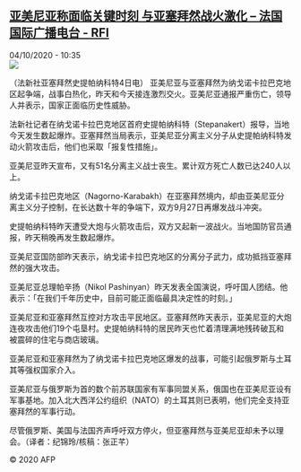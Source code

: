 <!--1601805296000-->
[亚美尼亚称面临关键时刻 与亚塞拜然战火激化 – 法国国际广播电台 - RFI](http://www.rfi.fr//cn/contenu/20201004-%E4%BA%9A%E7%BE%8E%E5%B0%BC%E4%BA%9A%E7%A7%B0%E9%9D%A2%E4%B8%B4%E5%85%B3%E9%94%AE%E6%97%B6%E5%88%BB-%E4%B8%8E%E4%BA%9A%E5%A1%9E%E6%8B%9C%E7%84%B6%E6%88%98%E7%81%AB%E6%BF%80%E5%8C%96)
------

<div>04/10/2020 - 10:35</div><img src="https://s.rfi.fr/media/display/4b5d9a72-0620-11eb-9146-005056a98db9/w:310/p:16x9/int0010b.201004163502.jpg"><div class="t-content__body u-clearfix"><p>（法新社亚塞拜然史提帕纳科特4日电）    亚美尼亚与亚塞拜然为纳戈诺卡拉巴克地区起争端，战事白热化，昨天和今天接连激烈交火。亚美尼亚通报严重伤亡，领导人并表示，国家正面临历史性威胁。</p><p>    法新社记者在纳戈诺卡拉巴克地区首府史提帕纳科特（Stepanakert）报导，当地今天发生数起爆炸。亚塞拜然当局表示，亚美尼亚分离主义分子从史提帕纳科特发动火箭攻击后，他们也采取「报复性措施」。</p><p>    亚美尼亚昨天宣布，又有51名分离主义战士丧生。累计双方死亡人数已达240人以上。</p><p>    纳戈诺卡拉巴克地区（Nagorno-Karabakh）在亚塞拜然境内，却由亚美尼亚分离主义分子控制，在长达数十年的争端下，双方9月27日再爆发战斗冲突。</p><p>    史提帕纳科特昨天遭受大炮与火箭攻击后，双方又起新一波战火。当地国防官员通报，昨天稍晚再发生数起爆炸。</p><p>    亚美尼亚国防部昨天表示，纳戈诺卡拉巴克地区的分离分子武力，成功抵挡亚塞拜然的强大攻击。</p><p>    亚美尼亚总理帕辛扬（Nikol Pashinyan）昨天发表全国演说，呼吁国人团结。他表示：「在我们千年历史中，目前可能正面临最具决定性的时刻。」</p><p>    亚美尼亚和亚塞拜然互控对方攻击平民地区。亚塞拜然昨天表示，亚美尼亚的大炮连夜攻击他们19个屯垦村。史提帕纳科特的居民昨天也忙着清理满地残砖破瓦和被震碎的住宅与商店玻璃。</p><p>    亚美尼亚和亚塞拜然为了纳戈诺卡拉巴克地区爆发的战事，可能引起俄罗斯与土耳其等强权国家介入。</p><p>    亚美尼亚与俄罗斯为首的数个前苏联国家有军事同盟关系，俄国也在亚美尼亚设有军事基地。加入北大西洋公约组织（NATO）的土耳其则已表明，他们完全支持亚塞拜然的军事行动。</p><p>    尽管俄罗斯、美国与法国齐声呼吁双方停火，但亚塞拜然与亚美尼亚却未予以理会。（译者：纪锦玲/核稿：张正芊）</p><p class="t-copyright">© 2020 AFP</p>        </div>

